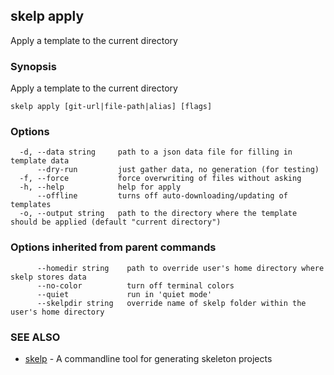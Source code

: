 ## skelp apply

Apply a template to the current directory

### Synopsis


Apply a template to the current directory

```
skelp apply [git-url|file-path|alias] [flags]
```

### Options

```
  -d, --data string     path to a json data file for filling in template data
      --dry-run         just gather data, no generation (for testing)
  -f, --force           force overwriting of files without asking
  -h, --help            help for apply
      --offline         turns off auto-downloading/updating of templates
  -o, --output string   path to the directory where the template should be applied (default "current directory")
```

### Options inherited from parent commands

```
      --homedir string    path to override user's home directory where skelp stores data
      --no-color          turn off terminal colors
      --quiet             run in 'quiet mode'
      --skelpdir string   override name of skelp folder within the user's home directory
```

### SEE ALSO
* [skelp](skelp.md)	 - A commandline tool for generating skeleton projects

